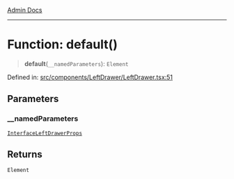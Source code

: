 [Admin Docs](/)

***

# Function: default()

> **default**(`__namedParameters`): `Element`

Defined in: [src/components/LeftDrawer/LeftDrawer.tsx:51](https://github.com/PalisadoesFoundation/talawa-admin/blob/main/src/components/LeftDrawer/LeftDrawer.tsx#L51)

## Parameters

### \_\_namedParameters

[`InterfaceLeftDrawerProps`](components\LeftDrawer\LeftDrawer\README\interfaces\InterfaceLeftDrawerProps.md)

## Returns

`Element`
